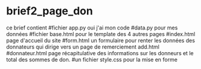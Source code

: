 # brief2_page_don
ce brief contient
#fichier app.py oui j'ai mon code
#data.py pour mes données
#fichier base.html pour le template des 4 autres pages
#index.html page d'accueil du site
#form.html un formulaire pour renter les données des donnateurs qui dirige vers un page de remerciement add.html
#donnateur.html page récapitulative des informations sur les  donneurs et le total des sommes de don.
#un fichier style.css pour la mise en forme 
